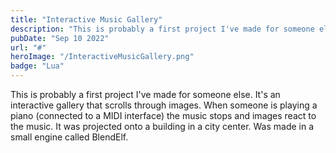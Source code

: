 ```yaml
---
title: "Interactive Music Gallery"
description: "This is probably a first project I've made for someone else. It's an interactive gallery that scrolls through images. When someone is playing a piano (connected to a MIDI interface) the music stops and images react to the music. It was projected onto a building in a city center. Was made in a small engine called BlendElf."
pubDate: "Sep 10 2022"
url: "#"
heroImage: "/InteractiveMusicGallery.png"
badge: "Lua"
---
```


This is probably a first project I've made for someone else. It's an interactive gallery that scrolls through images. When someone is playing a piano (connected to a MIDI interface) the music stops and images react to the music. It was projected onto a building in a city center. Was made in a small engine called BlendElf.